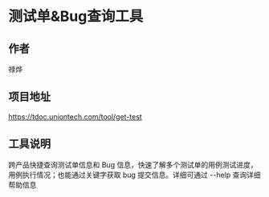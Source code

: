 # 测试单&Bug查询工具

## 作者

禄烨

## 项目地址

https://tdoc.uniontech.com/tool/get-test

## 工具说明

跨产品快捷查询测试单信息和 Bug 信息，快速了解多个测试单的用例测试进度，用例执行情况；也能通过关键字获取 bug 提交信息。详细可通过 --help 查询详细帮助信息
